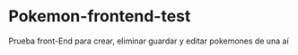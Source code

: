 # Pokemon-frontend-test
 Prueba front-End para crear, eliminar guardar y editar pokemones de una aí
